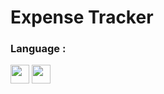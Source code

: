 <h1>Expense Tracker</h1>
<div>
  <h3>
    Language :
  </h3>
  <img width=30px hight=30px src="https://github.com/shiv1305/LOGO-photos/blob/main/js.png"/>
  <img width=30px src="">
  
</div>
